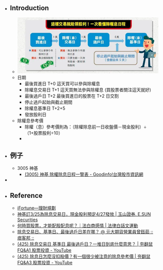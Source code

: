 - ## Introduction
	- ![image.png](../assets/image_1648399634390_0.png)
	- 日期
		- 最後買進日 T+0 這天買可以參與除權息
		- 除權息交易日 T+1  這天買無法參與除權息 (買股票者關注這天就好)
		- 最後過戶日 T+2 最後買進日的股票在 T+2 日交割
		- 停止過戶起始與截止期間
		- 除權息基準日 T+2+5
		- 發放股利日
	- 除權息參考價
		- 除權（息）參考價則為：（除權除息前一日收盤價－現金股利）÷（1+股票股利÷10）
		-
- ## 例子
	- 3005 神基
		- [(3005) 神基 除權除息日程一覽表 - Goodinfo!台灣股市資訊網](https://goodinfo.tw/tw/StockDividendSchedule.asp?STOCK_ID=3005)
-
- ## Reference
	- [iFortune—理財規劃](http://www.i-fortune.com.tw/myplan/plan-lesson-college-stock.aspx?cont=c&type=6)
	- [神基訂3/25為除息交易日，現金股利預定4/27發放 | 玉山證券. E.SUN Securities](https://m.esunsec.com.tw/news/instant-detail.aspx?id=%7B7A70B84F-0753-4A0D-941B-3F4CD16223C6%7D)
	- [何時買股票，才能配股配息呢？｜法白商感情 | 法律白話文運動](https://plainlaw.me/2021/07/04/plainlaw-15/)
	- [除息交易日、基準日、最後過戶日差在哪？ @ 元大期貨營業員曾鈺茹 :: 痞客邦 ::](https://knight2648531.pixnet.net/blog/post/335220023-%E9%99%A4%E6%81%AF%E4%BA%A4%E6%98%93%E6%97%A5%E3%80%81%E5%9F%BA%E6%BA%96%E6%97%A5%E3%80%81%E6%9C%80%E5%BE%8C%E9%81%8E%E6%88%B6%E6%97%A5%E5%B7%AE%E5%9C%A8%E5%93%AA%EF%BC%9F)
	- [(425) 除息交易日 基準日 最後過戶日？一堆日到底什麼意思？ | 夯翻鼠 FQ&A1 股票投資 - YouTube](https://www.youtube.com/watch?v=w5Lrg7W7jvk&ab_channel=%E6%9F%B4%E9%BC%A0%E5%85%84%E5%BC%9FZRBros)
	- [(425) 除息日怎麼沒扣股價？有一個很少被注意的除息參考價 | 夯翻鼠 FQ&A3 股票投資 - YouTube](https://www.youtube.com/watch?v=zMlhaNsnkW8&ab_channel=%E6%9F%B4%E9%BC%A0%E5%85%84%E5%BC%9FZRBros)